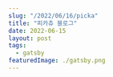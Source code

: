 ```yaml
---
slug: "/2022/06/16/picka"
title: "피카츄 블로그"
date: 2022-06-15
layout: post
tags:
  - gatsby
featuredImage: ./gatsby.png
---
```


